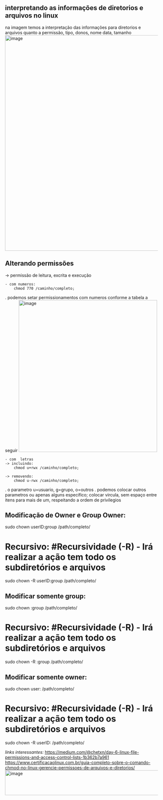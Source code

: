 ## interpretando as informações de diretorios e arquivos no linux
na imagem temos a interpretação das informações para diretorios e arquivos quanto a permissão, tipo, donos, nome data, tamanho
<img width="888" height="708" alt="image" src="https://github.com/user-attachments/assets/08c16964-4a2b-43ce-9248-0f34e1a0d748" />

## Alterando permissões
-> permissão de leitura, excrita e execução 
    
    - com numeros:
        chmod 770 /caminho/completo;

. podemos setar permissionamentos com numeros conforme a tabela a seguir
<img width="456" height="499" alt="image" src="https://github.com/user-attachments/assets/3ca924ab-f355-416b-949a-649c983018ee" />

    - com  letras
    -> incluindo:
        chmod u+rwx /caminho/completo;

    -> removendo:
        chmod u-rwx /caminho/completo;

. o parametro u=usuario, g=grupo, o=outros
. podemos colocar outros parametros ou apenas alguns especifico; colocar vircula, sem espaço entre itens para mais de um, respeitando a ordem de privilegios

## Modificação de Owner e Group Owner: 
sudo chown userID:group /path/completo/

# Recursivo: #Recursividade (-R) - Irá realizar a ação tem todo os subdiretórios e arquivos
sudo chown -R userID:group /path/completo/

## Modificar somente group:
sudo chown :group /path/completo/

# Recursivo: #Recursividade (-R) - Irá realizar a ação tem todo os subdiretórios e arquivos
sudo chown -R :group /path/completo/

## Modificar somente owner:
sudo chown user: /path/completo/

# Recursivo: #Recursividade (-R) - Irá realizar a ação tem todo os subdiretórios e arquivos
sudo chown -R userID: /path/completo/


*links interessantes:*
https://medium.com/@chetxn/day-6-linux-file-permissions-and-access-control-lists-1b362b7a961
https://www.certificacaolinux.com.br/guia-completo-sobre-o-comando-chmod-no-linux-gerencie-permissoes-de-arquivos-e-diretorios/<img width="1152" height="82" alt="image" src="https://github.com/user-attachments/assets/ca52eabb-dfca-4ece-b16c-c7f4962d3c54" />
